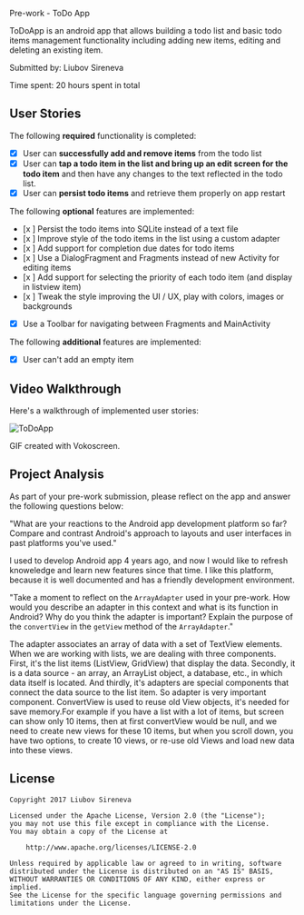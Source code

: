
Pre-work - ToDo App

ToDoApp is an android app that allows building a todo list and basic todo items management functionality including adding new items, editing and deleting an existing item.

Submitted by: Liubov Sireneva

Time spent: 20 hours spent in total

## User Stories

The following **required** functionality is completed:

* [x] User can **successfully add and remove items** from the todo list
* [x] User can **tap a todo item in the list and bring up an edit screen for the todo item** and then have any changes to the text reflected in the todo list.
* [x] User can **persist todo items** and retrieve them properly on app restart

The following **optional** features are implemented:

* [x ] Persist the todo items into SQLite instead of a text file
* [x ] Improve style of the todo items in the list using a custom adapter
* [x ] Add support for completion due dates for todo items 
* [x ] Use a DialogFragment and Fragments instead of new Activity for editing items
* [x ] Add support for selecting the priority of each todo item (and display in listview item)
* [x ] Tweak the style improving the UI / UX, play with colors, images or backgrounds
* [x]  Use a Toolbar for navigating between Fragments and MainActivity


The following **additional** features are implemented:

* [x] User can't add an empty item

## Video Walkthrough

Here's a walkthrough of implemented user stories:

<img src='http://imgur.com/a/HEyxK' title='ToDoApp'/>

GIF created with Vokoscreen.

## Project Analysis

As part of your pre-work submission, please reflect on the app and answer the following questions below:

"What are your reactions to the Android app development platform so far? Compare and contrast Android's approach to layouts and user interfaces in past platforms you've used."

I used to develop Android app 4 years ago, and now I would like to refresh knoweledge and learn new features since that time.
I like this platform, because it is well documented and has a friendly development environment.

"Take a moment to reflect on the `ArrayAdapter` used in your pre-work. How would you describe an adapter in this context and what is its function in Android? Why do you think the adapter is important? Explain the purpose of the `convertView` in the `getView` method of the `ArrayAdapter`."

The adapter associates an array of data with a set of TextView elements. When we are working with lists, we are dealing with three components. First, it's the list items (ListView, GridView) that display the data. 
Secondly, it is a data source - an array, an ArrayList object, a database, etc., in which  data itself is located. And thirdly, it's adapters are special components that connect the data source to the list item. So adapter is very important component.
ConvertView is used to reuse old View objects, it's needed for save memory.For example if you have a list with a lot of items, but screen can show only 10 items, then at first convertView would be null, 
and we need to create new views for these 10 items, but when you scroll down, you have two options, to create 10 views, or re-use old Views and load new data into these views.

## License

    Copyright 2017 Liubov Sireneva

    Licensed under the Apache License, Version 2.0 (the "License");
    you may not use this file except in compliance with the License.
    You may obtain a copy of the License at

        http://www.apache.org/licenses/LICENSE-2.0

    Unless required by applicable law or agreed to in writing, software
    distributed under the License is distributed on an "AS IS" BASIS,
    WITHOUT WARRANTIES OR CONDITIONS OF ANY KIND, either express or implied.
    See the License for the specific language governing permissions and
    limitations under the License.